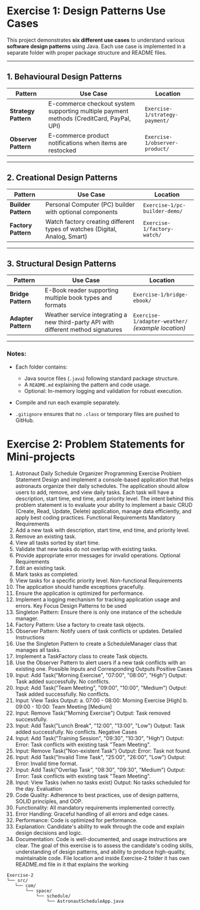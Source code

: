 # Exercise 1: Design Patterns Use Cases

This project demonstrates **six different use cases** to understand various **software design patterns** using Java. Each use case is implemented in a separate folder with proper package structure and README files.

---

## 1. Behavioural Design Patterns

| Pattern | Use Case | Location |
|---------|----------|---------|
| **Strategy Pattern** | E-commerce checkout system supporting multiple payment methods (CreditCard, PayPal, UPI) | `Exercise-1/strategy-payment/` |
| **Observer Pattern** | E-commerce product notifications when items are restocked | `Exercise-1/observer-product/` |

---

## 2. Creational Design Patterns

| Pattern | Use Case | Location |
|---------|----------|---------|
| **Builder Pattern** | Personal Computer (PC) builder with optional components | `Exercise-1/pc-builder-demo/` |
| **Factory Pattern** | Watch factory creating different types of watches (Digital, Analog, Smart) | `Exercise-1/factory-watch/` |

---

## 3. Structural Design Patterns

| Pattern | Use Case | Location |
|---------|----------|---------|
| **Bridge Pattern** | E-Book reader supporting multiple book types and formats | `Exercise-1/bridge-ebook/` |
| **Adapter Pattern** | Weather service integrating a new third-party API with different method signatures | `Exercise-1/adapter-weather/` *(example location)* |

---

### Notes:

- Each folder contains:
  - Java source files (`.java`) following standard package structure.
  - A `README.md` explaining the pattern and code usage.
  - Optional: In-memory logging and validation for robust execution.

- Compile and run each example separately.  
- `.gitignore` ensures that no `.class` or temporary files are pushed to GitHub.
 # Exercise 2: Problem Statements for Mini-projects
 1. Astronaut Daily Schedule Organizer Programming Exercise 
Problem Statement
 Design and implement a console-based application that helps astronauts organize their daily
 schedules. The application should allow users to add, remove, and view daily tasks. Each task
 will have a description, start time, end time, and priority level. The intent behind this problem
 statement is to evaluate your ability to implement a basic CRUD (Create, Read, Update, Delete)
 application, manage data efficiently, and apply best coding practices.
 Functional Requirements
 Mandatory Requirements
 1. Add a new task with description, start time, end time, and priority level.
 2. Remove an existing task.
 3. View all tasks sorted by start time.
 4. Validate that new tasks do not overlap with existing tasks.
 5. Provide appropriate error messages for invalid operations.
 Optional Requirements
 1. Edit an existing task.
 2. Mark tasks as completed.
 3. View tasks for a specific priority level.
 Non-functional Requirements
 1. The application should handle exceptions gracefully.
 2. Ensure the application is optimized for performance.
 3. Implement a logging mechanism for tracking application usage and errors.
 Key Focus
 Design Patterns to be used
 1. Singleton Pattern: Ensure there is only one instance of the schedule manager.
2. Factory Pattern: Use a factory to create task objects.
 3. Observer Pattern: Notify users of task conflicts or updates.
 Detailed Instructions
 1. Use the Singleton Pattern to create a ScheduleManager class that manages all tasks.
 2. Implement a TaskFactory class to create Task objects.
 3. Use the Observer Pattern to alert users if a new task conflicts with an existing one.
 Possible Inputs and Corresponding Outputs
 Positive Cases
 1. Input: Add Task("Morning Exercise", "07:00", "08:00", "High") Output: Task added
 successfully. No conflicts.
 2. Input: Add Task("Team Meeting", "09:00", "10:00", "Medium") Output: Task added
 successfully. No conflicts.
 3. Input: View Tasks Output:
 a. 07:00 - 08:00: Morning Exercise [High]
 b. 09:00 - 10:00: Team Meeting [Medium]
 4. Input: Remove Task("Morning Exercise") Output: Task removed successfully.
 5. Input: Add Task("Lunch Break", "12:00", "13:00", "Low") Output: Task added successfully. No
 conflicts.
 Negative Cases
 1. Input: Add Task("Training Session", "09:30", "10:30", "High") Output: Error: Task conflicts
 with existing task "Team Meeting".
 2. Input: Remove Task("Non-existent Task") Output: Error: Task not found.
 3. Input: Add Task("Invalid Time Task", "25:00", "26:00", "Low") Output: Error: Invalid time
 format.
 4. Input: Add Task("Overlap Task", "08:30", "09:30", "Medium") Output: Error: Task conflicts
 with existing task "Team Meeting".
 5. Input: View Tasks (when no tasks exist) Output: No tasks scheduled for the day.
 Evaluation
 1. Code Quality: Adherence to best practices, use of design patterns, SOLID principles, and
 OOP.
 2. Functionality: All mandatory requirements implemented correctly.
 3. Error Handling: Graceful handling of all errors and edge cases.
 4. Performance: Code is optimized for performance.
5. Explanation: Candidate's ability to walk through the code and explain design decisions and
 logic.
 6. Documentation: Code is well-documented, and usage instructions are clear.
 The goal of this exercise is to assess the candidate's coding skills, understanding of design
 patterns, and ability to produce high-quality, maintainable code.
 File location and inside Exercise-2 folder it has own README.md file in it that explains the working
 ```
 Exercise-2
└── src/
    └── com/
        └── space/
            └── schedule/
                └── AstronautScheduleApp.java
```